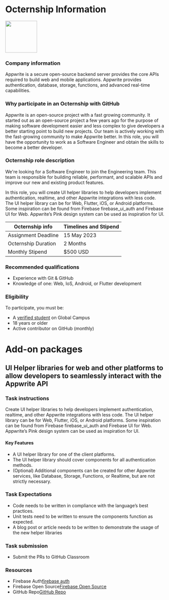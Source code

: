# Octernship Information
<img src="https://appwrite.io/images-ee/press/logo-1.svg" width="100">

### Company information 
Appwrite is a secure open-source backend server provides the core APIs required to build web and mobile applications. Appwrite provides authentication, database, storage, functions, and advanced real-time capabilities.

### Why participate in an Octernship with GitHub
Appwrite is an open-source project with a fast growing community. It started out as an open-source project a few years ago for the purpose of making software development easier and less complex to give developers a better starting point to build new projects. Our team is actively working with the fast-growing community to make Appwrite better.
In this role, you will have the opportunity to work as a Software Engineer and obtain the skills to become a better developer.


### Octernship role description
We're looking for a Software Engineer to join the Engineering team. This team is responsible for building reliable, performant, and scalable APIs and improve our new and existing product features.

In this role, you will create UI helper libraries to help developers implement authentication, realtime, and other Appwrite integrations with less code. The UI helper library can be for Web, Flutter, iOS, or Android platforms. Some inspiration can be found from Firebase firebase_ui_auth and Firebase UI for Web. Appwrite’s Pink design system can be used as inspiration for UI.


| Octernship info  | Timelines and Stipend |
| ------------- | ------------- |
| Assignment Deadline  | 15 May 2023  |
| Octernship Duration  | 2 Months  |
| Monthly Stipend  | $500 USD  |

### Recommended qualifications
- Experience with Git & GitHub
- Knowledge of one: Web, IoS, Android, or Flutter development

### Eligibility
To participate, you must be:
* A [verified student](https://education.github.com/discount_requests/pack_application) on Global Campus
* 18 years or older
* Active contributor on GitHub (monthly)

# Add-on packages
## UI Helper libraries for web and other platforms to allow developers to seamlessly interact with the Appwrite API

### Task instructions
Create UI helper libraries to help developers implement authentication, realtime, and other Appwrite integrations with less code. The UI helper library can be for Web, Flutter, iOS, or Android platforms. Some inspiration can be found from Firebase firebase_ui_auth and Firebase UI for Web. Appwrite’s Pink design system can be used as inspiration for UI.

#### Key Features
- A UI helper library for one of the client platforms. 
- The UI helper library should cover components for all authentication methods. 
- (Optional) Additional components can be created for other Appwrite services, like Database, Storage, Functions, or Realtime, but are not strictly necessary.


### Task Expectations
- Code needs to be written in compliance with the language’s best practices.
- Unit tests need to be written to ensure the components function as expected.
- A blog post or article needs to be written to demonstrate the usage of the new helper libraries

### Task submission
- Submit the PRs to GitHub Classroom

### Resources
- Firebase Auth[firebase auth](https://pub.dev/packages/firebase_ui_auth)
- Firebase Open Source[Firebase Open Source](https://firebaseopensource.com/projects/firebase/firebaseui-web/)
- GitHub Repo[GitHub Repo](https://github.com/appwrite/rfc)
